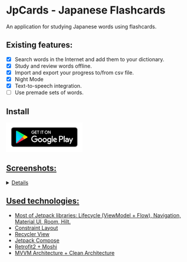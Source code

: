 # JpCards - Japanese Flashcards

An application for studying Japanese words using flashcards.

Existing features:
---------
- [x] Search words in the Internet and add them to your dictionary.
- [x] Study and review words offline.
- [x] Import and export your progress to/from csv file.
- [x] Night Mode
- [x] Text-to-speech integration.
- [ ] Use premade sets of words.

Install
---------
<div style="display:flex;">

<a href="https://play.google.com/store/apps/details?id=android">
    <img alt="Get it on Google Play" height="80"
        src="https://github.com/ankidroid/Anki-Android/raw/main/docs/graphics/logos/google-badge.png" />
        
Screenshots:
---------
<details>
  <summary> Details </summary>
  <img src="Screenshots/Review.jpg" width="250">
  <img src="Screenshots/Start.jpg" width="250">
  <img src="Screenshots/Dictionary.jpg" width="250">
  <img src="Screenshots/Search.jpg" width="250">
  <img src="Screenshots/Settings.jpg" width="250">
</details>

Used technologies:
---------
- Most of Jetpack libraries: Lifecycle (ViewModel + Flow), Navigation, Material UI, Room, Hilt.
- Constraint Layout
- Recycler View
- Jetpack Compose
- Retrofit2 + Moshi
- MVVM Architecture + Clean Architecture
